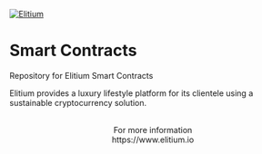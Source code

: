 <a href="https://www.elitium.io/wp-content/uploads/2018/12/logo-1.png" target="_blank"><img src="https://www.elitium.io/wp-content/uploads/2018/12/logo-1.png" border="0" alt="Elitium"></a>

# Smart Contracts
Repository for Elitium Smart Contracts

Elitium provides a luxury lifestyle platform for its clientele
using a sustainable cryptocurrency solution.<br>
<br>

<p align="center">For more information<br>
https://www.elitium.io</p>
